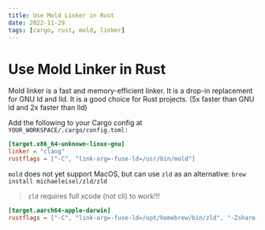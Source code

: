 ```yaml
---
title: Use Mold Linker in Rust
date: 2022-11-29
tags: [cargo, rust, mold, linker]
---
```


# Use Mold Linker in Rust

Mold linker is a fast and memory-efficient linker. It is a drop-in replacement for GNU ld and lld. It is a good choice for Rust projects. (5x faster than GNU ld and 2x faster than lld)

Add the following to your Cargo config at `YOUR_WORKSPACE/.cargo/config.toml:`

```toml
[target.x86_64-unknown-linux-gnu]
linker = "clang"
rustflags = ["-C", "link-arg=-fuse-ld=/usr/bin/mold"]
```

`mold` does not yet support MacOS, but can use `zld` as an alternative: `brew install michaeleisel/zld/zld`

> `zld` requires full xcode (not cli) to work!!!

```toml
[target.aarch64-apple-darwin]
rustflags = ["-C", "link-arg=-fuse-ld=/opt/homebrew/bin/zld", "-Zshare-generics=y"]
```
